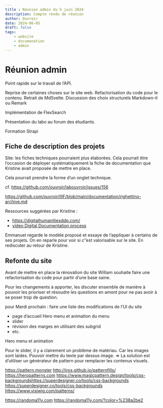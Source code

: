 ```yaml
---
title : Réunion admin du 5 juin 2024
description: Compte rendu de réunion
author: Ouvroir
date: 2024-06-05
draft: false
tags:
    - website
    - documenation
    - admin
---
```


# Réunion admin

Point rapide sur le travail de l’API.

Reprise de certaines choses sur le site web. Refactorisation du code pour le contenu. Retrait de MdSvelte. Discussion des choix structurels Markdown-it ou Remark

Implémentation de FlexSearch

Présentation du labo au forum des étudiants.

Formation Strapi

## Fiche de description des projets

Site: les fiches techniques pourraient plus élaborées. Cela pourrait être l’occasion de déployer systématiquement la fiche de documentation que Kristine avait proposée de mettre en place.

Cela pourrait prendre la forme d’un onglet technique. 

cf. https://github.com/ouvroir/labouvroir/issues/156

https://github.com/ouvroir/IIIF/blob/main/documentation/righettino-archive.md

Ressources suggérées par Kristine :
- https://digitalhumanitiesddp.com/
- [video Digital Documentation process](https://www.youtube.com/watch?v=-BtRZrUHZBg)


Emmanuel regarde le modèle proposé et essaye de l’appliquer à certains de ses projets. On en reparle pour voir si c’’est valorisable sur le site. En rediscuter au retour de Kristine.

## Refonte du site

Avant de mettre en place la rénovation du site William souhaite faire une refactorisation du code pour partir d’une base saine.

Pour les changements à apporter, les discuter ensemble de manière à pouvoir les prioriser et résoudre les questions en amont pour ne pas avoir à se poser trop de question.

pour Mardi prochain : faire une liste des modifications de l’UI du site

- page d’accueil Hero menu et animation du menu
- slider
- révision des marges en utilisant des subgrid
- etc.

Hero menu et animation

Pour le slider, il y a clairement un problème de matériau. Car les images sont laides. Pouvoir mettre du texte par dessus image. => La solution est d’utiliser un générateur de pattern pour remplacer les contenus visuels.

https://pattern.monster
http://iros.github.io/patternfills/
https://heropatterns.com
https://www.magicpattern.design/tools/css-backgroundshttps://superdesigner.co/tools/css-backgrounds
https://superdesigner.co/tools/css-backgrounds
https://www.visiwig.com/patterns/

https://randoma11y.com
https://randoma11y.com/?color=%238a2be2
